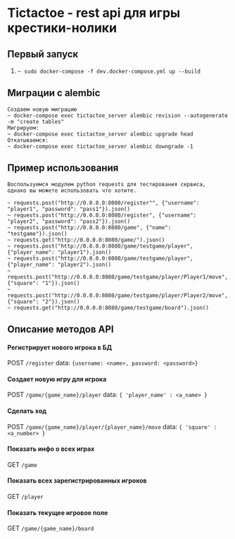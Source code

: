 # Tictactoe - rest api для игры крестики-нолики
## Первый запуск
1. `~ sudo docker-compose -f dev.docker-compose.yml up --build`

## Миграции с alembic
```
Создаем новую миграцию
~ docker-compose exec tictactoe_server alembic revision --autogenerate -m "create tables"
Мигрируем:
~ docker-compose exec tictactoe_server alembic upgrade head
Откатываемся:
~ docker-compose exec tictactoe_server alembic downgrade -1
```
## Пример использования
```
Воспользуемcя модулем python requests для тестирования сервиса, 
однако вы можете использовать что хотите.

~ requests.post("http://0.0.0.0:8080/register"", {"username": "player1", "password": "pass1"}).json()
~ requests.post("http://0.0.0.0:8080/register", {"username": "player2", "password": "pass2"}).json()
~ requests.post("http://0.0.0.0:8080/game", {"name": "testgame"}).json()
~ requests.get("http://0.0.0.0:8080/game/").json()
~ requests.post("http://0.0.0.0:8080/game/testgame/player", {"player_name": "player1").json()
~ requests.post("http://0.0.0.0:8080/game/testgame/player", {"player_name": "player2").json()
~ requests.post("http://0.0.0.0:8080/game/testgame/player/Player1/move", {"square": "1"}).json()
~ requests.post("http://0.0.0.0:8080/game/testgame/player/Player2/move", {"square": "2"}).json()
~ requests.get("http://0.0.0.0:8080/game/testgame/board").json()

```

## Описание методов API
#### Регистрирует нового игрока в БД
POST ```/register```
data: ```{username: <name>, password: <password>}```
#### Создает новую игру для игрока
POST ```/game/{game_name}/player```
data: ```{ 'player_name' : <a_name> }```
#### Сделать ход
POST ```/game/{game_name}/player/{player_name}/move```
data: ```{ 'square' : <a_number> }```
#### Показать инфо о всех играх
GET ```/game```
#### Показать всех зарегистрированных игроков
GET ```/player```
#### Показать текущее игровое поле
GET ```/game/{game_name}/board```

